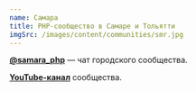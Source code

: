 ```yaml
---
name: Самара
title: PHP-сообщество в Самаре и Тольятти
imgSrc: /images/content/communities/smr.jpg
---
```


**[@samara_php](https://t.me/samara_php)** — чат городского сообщества.

**[YouTube-канал](https://www.youtube.com/@phpSamara)** сообщества.
